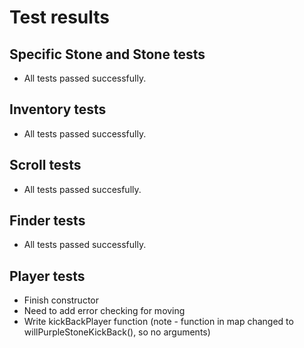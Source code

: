 # Test results

## Specific Stone and Stone tests

- All tests passed successfully.

## Inventory tests

- All tests passed successfully.

## Scroll tests

- All tests passed succesfully.

## Finder tests
- All tests passed successfully.

## Player tests

- Finish constructor
- Need to add error checking for moving
- Write kickBackPlayer function (note - function in map changed to willPurpleStoneKickBack(), so no arguments)